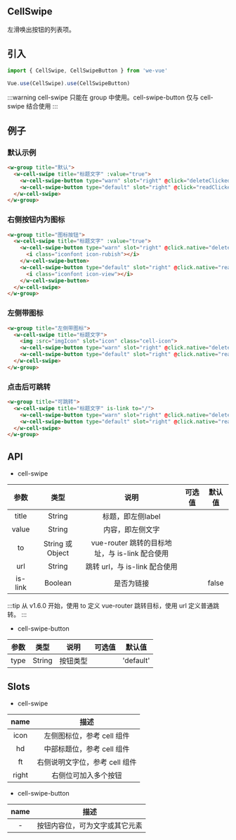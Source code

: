 CellSwipe
---
左滑唤出按钮的列表项。

## 引入

```js
import { CellSwipe, CellSwipeButton } from 'we-vue'

Vue.use(CellSwipe).use(CellSwipeButton)
```
:::warning
cell-swipe 只能在 group 中使用。cell-swipe-button 仅与 cell-swipe 结合使用
:::

## 例子

### 默认示例

```html
<w-group title="默认">
  <w-cell-swipe title="标题文字" :value="true">
    <w-cell-swipe-button type="warn" slot="right" @click="deleteClicked">删除</w-cell-swipe-button>
    <w-cell-swipe-button type="default" slot="right" @click="readClicked">查看</w-cell-swipe-button>
  </w-cell-swipe>
</w-group>
```

### 右侧按钮内为图标

```html
<w-group title="图标按钮">
  <w-cell-swipe title="标题文字" :value="true">
    <w-cell-swipe-button type="warn" slot="right" @click.native="deleteClicked">
      <i class="iconfont icon-rubish"></i>
    </w-cell-swipe-button>
    <w-cell-swipe-button type="default" slot="right" @click.native="readClicked">
      <i class="iconfont icon-view"></i>
    </w-cell-swipe-button>
  </w-cell-swipe>
</w-group>
```

### 左侧带图标

```html
<w-group title="左侧带图标">
  <w-cell-swipe title="标题文字">
    <img :src="imgIcon" slot="icon" class="cell-icon">
    <w-cell-swipe-button type="warn" slot="right" @click.native="deleteClicked">删除</w-cell-swipe-button>
    <w-cell-swipe-button type="default" slot="right" @click.native="readClicked">查看</w-cell-swipe-button>
  </w-cell-swipe>
</w-group>
```

### 点击后可跳转

```html
<w-group title="可跳转">
  <w-cell-swipe title="标题文字" is-link to="/">
    <w-cell-swipe-button type="warn" slot="right" @click.native="deleteClicked">删除</w-cell-swipe-button>
    <w-cell-swipe-button type="default" slot="right" @click.native="readClicked">查看</w-cell-swipe-button>
  </w-cell-swipe>
</w-group>
```

## API

- cell-swipe

|   参数   |   类型    |   说明   | 可选值  |  默认值  |
| :----: | :-----: | :----: | :--: | :---: |
| title  | String  |  标题，即左侧label   |      |       |
| value  | String  |  内容，即左侧文字   |      |       |
| to  | String 或 Object  |  vue-router 跳转的目标地址，与 is-link 配合使用   |      |       |
| url  | String  |  跳转 url，与 is-link 配合使用   |      |       |
| is-link | Boolean | 是否为链接 |      | false |

:::tip
从 v1.6.0 开始，使用 to 定义 vue-router 跳转目标，使用 url 定义普通跳转。
:::

- cell-swipe-button

|   参数   |   类型    |   说明   | 可选值  |  默认值  |
| :----: | :-----: | :----: | :--: | :---: |
| type  | String  |  按钮类型   |      |   'default'    |


## Slots

- cell-swipe

|   name   |   描述    |
| :----: | :-----: |
| icon  | 左侧图标位，参考 cell 组件  |
| hd  | 中部标题位，参考 cell 组件  |
| ft  | 右侧说明文字位，参考 cell 组件  |
| right  | 右侧位可加入多个按钮  |

- cell-swipe-button

|   name   |   描述    |
| :----: | :-----: |
| -  | 按钮内容位，可为文字或其它元素  |

